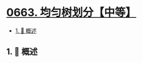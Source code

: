 # [0663. 均匀树划分【中等】](https://github.com/tnotesjs/TNotes.leetcode/tree/main/notes/0663.%20%E5%9D%87%E5%8C%80%E6%A0%91%E5%88%92%E5%88%86%E3%80%90%E4%B8%AD%E7%AD%89%E3%80%91)

<!-- region:toc -->

- [1. 📝 概述](#1--概述)

<!-- endregion:toc -->

## 1. 📝 概述
